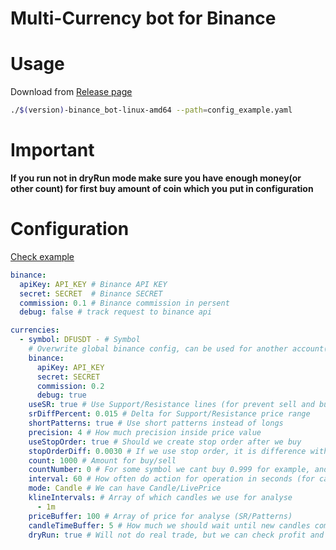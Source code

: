 # Multi-Currency bot for Binance

# Usage

Download from [Release page](https://github.com/PxyUp/binance_bot/releases)

```sh
./$(version)-binance_bot-linux-amd64 --path=config_example.yaml
```

# Important

**If you run not in dryRun mode make sure you have enough money(or other count) for first buy amount of coin which you put in configuration**

# Configuration

[Check example](https://github.com/PxyUp/binance_bot/blob/master/config_example.yaml)

```yaml
binance:
  apiKey: API_KEY # Binance API KEY
  secret: SECRET  # Binance SECRET
  commission: 0.1 # Binance commission in persent
  debug: false # track request to binance api

currencies:
  - symbol: DFUSDT - # Symbol
    # Overwrite global binance config, can be used for another account(section can be removed)
    binance:
      apiKey: API_KEY
      secret: SECRET
      commission: 0.2
      debug: true
    useSR: true # Use Support/Resistance lines (for prevent sell and buy not in best points)
    srDiffPercent: 0.015 # Delta for Support/Resistance price range
    shortPatterns: true # Use short patterns instead of longs
    precision: 4 # How much precision inside price value
    useStopOrder: true # Should we create stop order after we buy
    stopOrderDiff: 0.0030 # If we use stop order, it is difference with real price (for make sure it will not execute immediately)
    count: 1000 # Amount for buy/sell
    countNumber: 0 # For some symbol we cant buy 0.999 for example, and in that case you should put precision number for count here (for example if we can put count 0.888 we should put here 3)
    interval: 60 # How often do action for operation in seconds (for candles 60 is ok, for livePrice mode better use 2sec)
    mode: Candle # We can have Candle/LivePrice
    klineIntervals: # Array of which candles we use for analyse
      - 1m
    priceBuffer: 100 # Array of price for analyse (SR/Patterns)
    candleTimeBuffer: 5 # How much we should wait until new candles comming (for example for 1m canldes comming in 00 second, so we will analyse candle on 54second(59-5)
    dryRun: true # Will not do real trade, but we can check profit and estimation of profit)
```